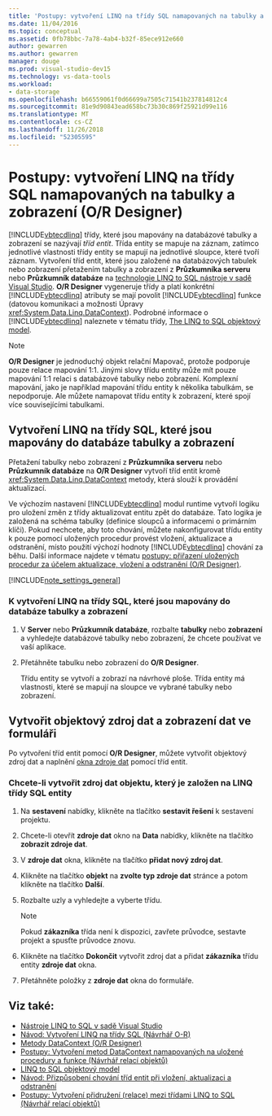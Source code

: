 ```yaml
---
title: 'Postupy: vytvoření LINQ na třídy SQL namapovaných na tabulky a zobrazení (Návrhář O-R)'
ms.date: 11/04/2016
ms.topic: conceptual
ms.assetid: 0fb78bbc-7a78-4ab4-b32f-85ece912e660
author: gewarren
ms.author: gewarren
manager: douge
ms.prod: visual-studio-dev15
ms.technology: vs-data-tools
ms.workload:
- data-storage
ms.openlocfilehash: b66559061f0d66699a7505c71541b237814812c4
ms.sourcegitcommit: 81e9d90843ead658bc73b30c869f25921d99e116
ms.translationtype: MT
ms.contentlocale: cs-CZ
ms.lasthandoff: 11/26/2018
ms.locfileid: "52305595"
---
```

# <a name="how-to-create-linq-to-sql-classes-mapped-to-tables-and-views-or-designer"></a>Postupy: vytvoření LINQ na třídy SQL namapovaných na tabulky a zobrazení (O/R Designer)

[!INCLUDE[vbtecdlinq](../data-tools/includes/vbtecdlinq_md.md)] třídy, které jsou mapovány na databázové tabulky a zobrazení se nazývají *tříd entit*. Třída entity se mapuje na záznam, zatímco jednotlivé vlastnosti třídy entity se mapují na jednotlivé sloupce, které tvoří záznam. Vytvoření tříd entit, které jsou založené na databázových tabulek nebo zobrazení přetažením tabulky a zobrazení z **Průzkumníka serveru** nebo **Průzkumník databáze** na [technologie LINQ to SQL nástroje v sadě Visual Studio](../data-tools/linq-to-sql-tools-in-visual-studio2.md). **O/R Designer** vygeneruje třídy a platí konkrétní [!INCLUDE[vbtecdlinq](../data-tools/includes/vbtecdlinq_md.md)] atributy se mají povolit [!INCLUDE[vbtecdlinq](../data-tools/includes/vbtecdlinq_md.md)] funkce (datovou komunikaci a možnosti Úpravy <xref:System.Data.Linq.DataContext>). Podrobné informace o [!INCLUDE[vbtecdlinq](../data-tools/includes/vbtecdlinq_md.md)] naleznete v tématu třídy, [The LINQ to SQL objektový model](/dotnet/framework/data/adonet/sql/linq/the-linq-to-sql-object-model).

> [!NOTE]
> **O/R Designer** je jednoduchý objekt relační Mapovač, protože podporuje pouze relace mapování 1:1. Jinými slovy třídu entity může mít pouze mapování 1:1 relaci s databázové tabulky nebo zobrazení. Komplexní mapování, jako je například mapování třídu entity k několika tabulkám, se nepodporuje. Ale můžete namapovat třídu entity k zobrazení, které spojí více souvisejícími tabulkami.

## <a name="create-linq-to-sql-classes-that-are-mapped-to-database-tables-or-views"></a>Vytvoření LINQ na třídy SQL, které jsou mapovány do databáze tabulky a zobrazení

Přetažení tabulky nebo zobrazení z **Průzkumníka serveru** nebo **Průzkumník databáze** na **O/R Designer** vytvoří tříd entit kromě <xref:System.Data.Linq.DataContext> metody, která slouží k provádění aktualizací.

Ve výchozím nastavení [!INCLUDE[vbtecdlinq](../data-tools/includes/vbtecdlinq_md.md)] modul runtime vytvoří logiku pro uložení změn z třídy aktualizovat entitu zpět do databáze. Tato logika je založená na schéma tabulky (definice sloupců a informacemi o primárním klíči). Pokud nechcete, aby toto chování, můžete nakonfigurovat třídu entity k pouze pomocí uložených procedur provést vložení, aktualizace a odstranění, místo použití výchozí hodnoty [!INCLUDE[vbtecdlinq](../data-tools/includes/vbtecdlinq_md.md)] chování za běhu. Další informace najdete v tématu [postupy: přiřazení uložených procedur za účelem aktualizace, vložení a odstranění (O/R Designer)](../data-tools/how-to-assign-stored-procedures-to-perform-updates-inserts-and-deletes-o-r-designer.md).

[!INCLUDE[note_settings_general](../data-tools/includes/note_settings_general_md.md)]

### <a name="to-create-linq-to-sql-classes-that-are-mapped-to-database-tables-or-views"></a>K vytvoření LINQ na třídy SQL, které jsou mapovány do databáze tabulky a zobrazení

1.  V **Server** nebo **Průzkumník databáze**, rozbalte **tabulky** nebo **zobrazení** a vyhledejte databázové tabulky nebo zobrazení, že chcete používat ve vaší aplikace.

2.  Přetáhněte tabulku nebo zobrazení do **O/R Designer**.

     Třídu entity se vytvoří a zobrazí na návrhové ploše. Třída entity má vlastnosti, které se mapují na sloupce ve vybrané tabulky nebo zobrazení.

## <a name="create-an-object-data-source-and-display-the-data-on-a-form"></a>Vytvořit objektový zdroj dat a zobrazení dat ve formuláři

Po vytvoření tříd entit pomocí **O/R Designer**, můžete vytvořit objektový zdroj dat a naplnění [okna zdroje dat](add-new-data-sources.md#data-sources-window) pomocí tříd entit.

### <a name="to-create-an-object-data-source-based-on-linq-to-sql-entity-classes"></a>Chcete-li vytvořit zdroj dat objektu, který je založen na LINQ třídy SQL entity

1.  Na **sestavení** nabídky, klikněte na tlačítko **sestavit řešení** k sestavení projektu.

2.  Chcete-li otevřít **zdroje dat** okno na **Data** nabídky, klikněte na tlačítko **zobrazit zdroje dat**.

3.  V **zdroje dat** okna, klikněte na tlačítko **přidat nový zdroj dat**.

4.  Klikněte na tlačítko **objekt** na **zvolte typ zdroje dat** stránce a potom klikněte na tlačítko **Další**.

5.  Rozbalte uzly a vyhledejte a vyberte třídu.

    > [!NOTE]
    > Pokud **zákazníka** třída není k dispozici, zavřete průvodce, sestavte projekt a spusťte průvodce znovu.

6.  Klikněte na tlačítko **Dokončit** vytvořit zdroj dat a přidat **zákazníka** třídu entity **zdroje dat** okna.

7.  Přetáhněte položky z **zdroje dat** okna do formuláře.

## <a name="see-also"></a>Viz také:

- [Nástroje LINQ to SQL v sadě Visual Studio](../data-tools/linq-to-sql-tools-in-visual-studio2.md)
- [Návod: Vytvoření LINQ na třídy SQL (Návrhář O-R)](how-to-create-linq-to-sql-classes-mapped-to-tables-and-views-o-r-designer.md)
- [Metody DataContext (O/R Designer)](../data-tools/datacontext-methods-o-r-designer.md)
- [Postupy: Vytvoření metod DataContext namapovaných na uložené procedury a funkce (Návrhář relací objektů)](../data-tools/how-to-create-datacontext-methods-mapped-to-stored-procedures-and-functions-o-r-designer.md)
- [LINQ to SQL objektový model](/dotnet/framework/data/adonet/sql/linq/the-linq-to-sql-object-model)
- [Návod: Přizpůsobení chování tříd entit při vložení, aktualizaci a odstranění](../data-tools/walkthrough-customizing-the-insert-update-and-delete-behavior-of-entity-classes.md)
- [Postupy: Vytvoření přidružení (relace) mezi třídami LINQ to SQL (Návrhář relací objektů)](../data-tools/how-to-create-an-association-relationship-between-linq-to-sql-classes-o-r-designer.md)